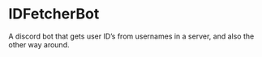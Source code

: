 # IDFetcherBot
A discord bot that gets user ID’s from usernames in a server, and also the other way around.
